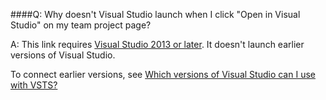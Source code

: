 ####Q:	Why doesn't Visual Studio launch when I click "Open in Visual Studio" on my team project page?

A:	This link requires [Visual Studio 2013 or later](http://go.microsoft.com/fwlink/p/?LinkId=254509). 
It doesn't launch earlier versions of Visual Studio. 

To connect earlier versions, see 
[Which versions of Visual Studio can I use with VSTS?](../connect/connect-team-projects.md)